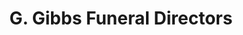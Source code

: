 ---
title: "G. Gibbs Funeral Directors"
url: /birmingham/g-gibbs-funeral-directors/
shop: Bestattungen
---